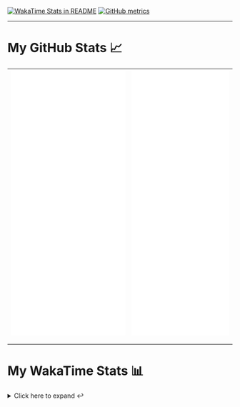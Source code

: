 [![WakaTime Stats in README](https://github.com/LOsioChico/LOsioChico/actions/workflows/waka.yml/badge.svg)](https://github.com/LOsioChico/LOsioChico/actions/workflows/waka.yml) [![GitHub metrics](https://github.com/LOsioChico/LOsioChico/actions/workflows/metrics.yml/badge.svg)](https://github.com/LOsioChico/LOsioChico/actions/workflows/metrics.yml)

---

# My GitHub Stats 📈

| ![](./assets/metrics.svg) | ![](./assets/metrics2.svg) |
| ------------------------- | -------------------------- |

---

# My WakaTime Stats 📊

<details>
<summary>Click here to expand ↩️</summary>
<br>

<!--START_SECTION:waka-->
![Code Time](http://img.shields.io/badge/Code%20Time-1%2C906%20hrs%2032%20mins-blue)

![Lines of code](https://img.shields.io/badge/From%20Hello%20World%20I%27ve%20Written-379.1%20thousand%20lines%20of%20code-blue)

**🐱 My GitHub Data** 

> 📦 610.2 kB Used in GitHub's Storage 
 > 
> 🏆 1,619 Contributions in the Year 2024
 > 
> 🚫 Not Opted to Hire
 > 
> 📜 26 Public Repositories 
 > 
> 🔑 32 Private Repositories 
 > 
**I'm a Night 🦉** 

```text
🌞 Morning                597 commits         ███░░░░░░░░░░░░░░░░░░░░░░   13.85 % 
🌆 Daytime                1355 commits        ████████░░░░░░░░░░░░░░░░░   31.44 % 
🌃 Evening                1466 commits        █████████░░░░░░░░░░░░░░░░   34.01 % 
🌙 Night                  892 commits         █████░░░░░░░░░░░░░░░░░░░░   20.70 % 
```
📅 **I'm Most Productive on Thursday** 

```text
Monday                   602 commits         ███░░░░░░░░░░░░░░░░░░░░░░   13.97 % 
Tuesday                  647 commits         ████░░░░░░░░░░░░░░░░░░░░░   15.01 % 
Wednesday                486 commits         ███░░░░░░░░░░░░░░░░░░░░░░   11.28 % 
Thursday                 789 commits         █████░░░░░░░░░░░░░░░░░░░░   18.31 % 
Friday                   665 commits         ████░░░░░░░░░░░░░░░░░░░░░   15.43 % 
Saturday                 740 commits         ████░░░░░░░░░░░░░░░░░░░░░   17.17 % 
Sunday                   381 commits         ██░░░░░░░░░░░░░░░░░░░░░░░   08.84 % 
```


📊 **This Week I Spent My Time On** 

```text
💬 Programming Languages: 
TypeScript               17 hrs 30 mins      █████████████████░░░░░░░░   67.64 % 
HTML                     2 hrs 43 mins       ███░░░░░░░░░░░░░░░░░░░░░░   10.51 % 
Scala                    2 hrs 29 mins       ██░░░░░░░░░░░░░░░░░░░░░░░   09.60 % 
JavaScript               1 hr 43 mins        ██░░░░░░░░░░░░░░░░░░░░░░░   06.65 % 
JSON                     22 mins             ░░░░░░░░░░░░░░░░░░░░░░░░░   01.44 % 
```

**I Mostly Code in TypeScript** 

```text
TypeScript               31 repos            █████████████░░░░░░░░░░░░   51.67 % 
Scala                    8 repos             ███░░░░░░░░░░░░░░░░░░░░░░   13.33 % 
CSS                      5 repos             ██░░░░░░░░░░░░░░░░░░░░░░░   08.33 % 
Python                   3 repos             █░░░░░░░░░░░░░░░░░░░░░░░░   05.00 % 
Java                     2 repos             █░░░░░░░░░░░░░░░░░░░░░░░░   03.33 % 
```




 Last Updated on 06/12/2024 01:06:36 UTC
<!--END_SECTION:waka-->

## </details>
